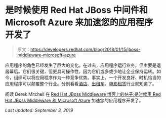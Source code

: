 # 是时候使用 Red Hat JBoss 中间件和 Microsoft Azure 来加速您的应用程序开发了

> 原文：<https://developers.redhat.com/blog/2018/01/15/jboss-middleware-microsoft-azure>

应用程序的角色已经发生了巨大的变化。在过去，应用程序运行业务，但主要是退居幕后。它们很关键，但更具可操作性，因为它们或多或少地让企业保持运转。如今，组织可以将应用程序作为一种竞争优势。事实上，一个开发良好、时机恰当的应用程序可以颠覆整个行业。分别看看[酒店](https://www.hospitalitynet.org/opinion/4074708.html)、[出租车](https://www.forbes.com/sites/adigaskell/2017/01/26/study-explores-the-impact-of-uber-on-the-taxi-industry/#2968ef0e16b0)、[电影租赁](http://innovatebusinessit.com/from-rental-to-streaming-how-netflix-changed-the-speed-of-business/)行业就知道了。

阅读 Derek Mitchell 在 [Red Hat JBoss Middleware 博客上的帖子:](https://middlewareblog.redhat.com/)[是时候用 Red Hat JBoss Middleware 和 Microsoft Azure](https://middlewareblog.redhat.com/2017/12/19/its-time-to-accelerate-you-application-development-with-red-hat-jboss-middleware-and-microsoft-azure/?_lrsc=06563192-d534-46d3-a48b-da2f46e25fc4&sc_cid=701600000011zELAAY) 加速您的应用程序开发了。

*Last updated: September 3, 2019*
